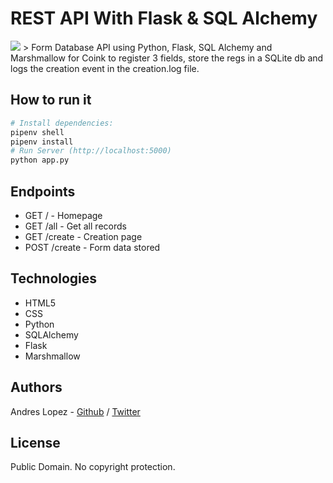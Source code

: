 # REST API With Flask & SQL Alchemy

<img src="https://www.ncrts.com/public/images/webapp-banner.jpg">
> Form Database API using Python, Flask, SQL Alchemy and Marshmallow for Coink to register 3 fields, store the regs in a SQLite db and logs the creation event in the creation.log file.

## How to run it

``` bash
# Install dependencies:
pipenv shell
pipenv install
# Run Server (http://localhost:5000)
python app.py
```

## Endpoints

* GET /             - Homepage
* GET     /all      - Get all records
* GET     /create   - Creation page
* POST    /create   - Form data stored

## Technologies

* HTML5
* CSS
* Python
* SQLAlchemy
* Flask
* Marshmallow

## Authors
Andres Lopez - [Github](https://github.com/andylopezr) / [Twitter](https://twitter.com/_andy_lopez_)

## License
Public Domain. No copyright protection.